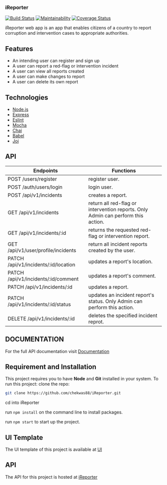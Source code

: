 ### iReporter
[![Build Status](https://travis-ci.org/chekwas88/iReporter.svg?branch=develop)](https://travis-ci.org/chekwas88/iReporter)
[![Maintainability](https://api.codeclimate.com/v1/badges/d666223bb5aa1c7fe65b/maintainability)](https://codeclimate.com/github/chekwas88/iReporter/maintainability)
[![Coverage Status](https://coveralls.io/repos/github/chekwas88/iReporter/badge.svg?branch=develop)](https://coveralls.io/github/chekwas88/iReporter?branch=develop)

iReporter web app is an app that enables citizens of a country to report corruption and intervention cases to appropriate authorities.

## Features
- An intending user can register and sign up
- A user can report a red-flag or intervention incident
- A user can view all reports created
- A user can make changes to report
- A user can delete its own report



## Technologies

- [Node.js](https://nodejs.org/)
- [Express](https://expressjs.com)
- [Eslint](https://eslint.org)
- [Mocha](https://mochajs.org)
- [Chai](http://chaijs.com)
- [Babel](https://babeljs.io)
- [Joi](https://github.com/hapijs/joi)

## API 
|Endpoints                                 |  Functions                                                                          |
|------------------------------------------|-------------------------------------------------------------------------------------|
| POST  /users/register                    | register user.                                                                      |
| POST  /auth/users/login                  | login user.                                                                         |
| POST  /api/v1/incidents                  | creates a report.                                                                   |
| GET   /api/v1/incidents                  | return all red-flag or intervention reports. Only Admin can perform this action.    |        
| GET   /api/v1/incidents/:id              | returns the requested red-flag or intervention report.                              |
| GET /api/v1/user/profile/incidents       | return all incident reports created by the user.                                    |
| PATCH /api/v1/incidents/:id/location     | updates a report's location.                                                        |
| PATCH /api/v1/incidents/:id/comment      | updates a report's comment.                                                         |
| PATCH /api/v1/incidents/:id              | updates a report.                                                                   |
| PATCH /api/v1/incidents/:id/status       | updates an incident report's status. Only Admin can perform this action.            | 
| DELETE /api/v1/incidents/:id             | deletes the specified incident reprot.                                              |

## DOCUMENTATION
For the full API documentation visit [Documentation](https://ireporter-chekwas88.herokuapp.com/api-docs)

## Requirement and Installation
This project requires you to have **Node** and  **Git** installed in your system.
To run this project:
clone the repo:

```sh
git clone https://github.com/chekwas88/iReporter.git
```

cd into iReporter

run `npm install` on the command line to install packages.

run `npm start` to start up the project.

## UI Template
The UI template of this project is available at [UI](https://chekwas88.github.io/iReporter/) 

## API
The API for this project is hosted at [iReporter](https://ireporter-chekwas88.herokuapp.com/)
